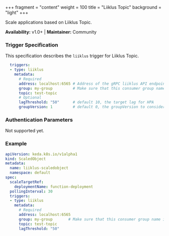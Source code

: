 +++
fragment = "content"
weight = 100
title = "Liiklus Topic"
background = "light"
+++

Scale applications based on Liiklus Topic.

**Availability:** v1.0+ | **Maintainer:** Community

<!--more-->

### Trigger Specification

This specification describes the `liiklus` trigger for Liiklus Topic.

```yaml
  triggers:
  - type: liiklus
    metadata:
      # Required
      address: localhost:6565 # Address of the gRPC liiklus API endpoint
      group: my-group         # Make sure that this consumer group name is the same one as the one that is consuming topics
      topic: test-topic
      # Optional
      lagThreshold: "50"      # default 10, the target lag for HPA
      groupVersion: 1         # default 0, the groupVersion to consider when looking at messages. See https://github.com/bsideup/liiklus/blob/22efb7049ebcdd0dcf6f7f5735cdb5af1ae014de/app/src/test/java/com/github/bsideup/liiklus/GroupVersionTest.java
```

### Authentication Parameters

Not supported yet.

### Example

```yaml
apiVersion: keda.k8s.io/v1alpha1
kind: ScaledObject
metadata:
  name: liiklus-scaledobject
  namespace: default
spec:
  scaleTargetRef:
    deploymentName: function-deployment
  pollingInterval: 30
  triggers:
  - type: liiklus
    metadata:
      # Required
      address: localhost:6565
      group: my-group       # Make sure that this consumer group name is the same one as the one that is consuming topics
      topic: test-topic
      lagThreshold: "50"
```
